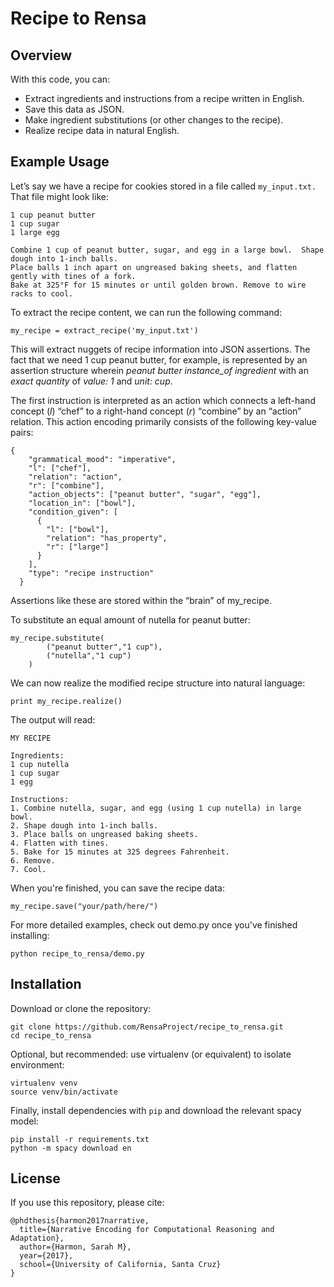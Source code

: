 # Recipe to Rensa

## Overview
With this code, you can:
 - Extract ingredients and instructions from a recipe written in English.
 - Save this data as JSON.  
 - Make ingredient substitutions (or other changes to the recipe).
 - Realize recipe data in natural English.

## Example Usage
Let’s say we have a recipe for cookies stored in a file called `my_input.txt.`  That file might look like:
```
1 cup peanut butter
1 cup sugar
1 large egg

Combine 1 cup of peanut butter, sugar, and egg in a large bowl.  Shape dough into 1-inch balls.
Place balls 1 inch apart on ungreased baking sheets, and flatten gently with tines of a fork.
Bake at 325°F for 15 minutes or until golden brown. Remove to wire racks to cool.
```

To extract the recipe content, we can run the following command:
```
my_recipe = extract_recipe('my_input.txt')
```
This will extract nuggets of recipe information into JSON assertions.  The fact that we need 1 cup peanut butter, for example, is represented by an assertion structure wherein *peanut butter instance_of ingredient* with an *exact quantity* of *value: 1* and *unit: cup*.

The first instruction is interpreted as an action which connects a left-hand concept (*l*) “chef” to a right-hand concept (*r*) “combine” by an “action” relation.  This action encoding primarily consists of the following key-value pairs:
```
{
    "grammatical_mood": "imperative", 
    "l": ["chef"], 
    "relation": "action", 
    "r": ["combine"], 
    "action_objects": ["peanut butter", "sugar", "egg"],     
    "location_in": ["bowl"],     
    "condition_given": [
      {
        "l": ["bowl"],
        "relation": "has_property", 
        "r": ["large"]
      }
    ], 
    "type": "recipe instruction"
  }

```
Assertions like these are stored within the “brain” of my_recipe.

To substitute an equal amount of nutella for peanut butter:
```
my_recipe.substitute(
        ("peanut butter","1 cup"),
        ("nutella","1 cup")
    )
```

We can now realize the modified recipe structure into natural language:
```
print my_recipe.realize()
```
The output will read:

```
MY RECIPE

Ingredients:
1 cup nutella
1 cup sugar
1 egg

Instructions:
1. Combine nutella, sugar, and egg (using 1 cup nutella) in large bowl.
2. Shape dough into 1-inch balls.
3. Place balls on ungreased baking sheets.
4. Flatten with tines.
5. Bake for 15 minutes at 325 degrees Fahrenheit.
6. Remove.
7. Cool.
```

When you're finished, you can save the recipe data:
```
my_recipe.save("your/path/here/")
```

For more detailed examples, check out demo.py once you've finished installing:
```
python recipe_to_rensa/demo.py
```

## Installation
Download or clone the repository:
```
git clone https://github.com/RensaProject/recipe_to_rensa.git
cd recipe_to_rensa
```

Optional, but recommended: use virtualenv (or equivalent) to isolate environment:
```
virtualenv venv
source venv/bin/activate
```

Finally, install dependencies with `pip` and download the relevant spacy model:

```
pip install -r requirements.txt
python -m spacy download en
```

## License
If you use this repository, please cite:

```
@phdthesis{harmon2017narrative,
  title={Narrative Encoding for Computational Reasoning and Adaptation},
  author={Harmon, Sarah M},
  year={2017},
  school={University of California, Santa Cruz}
}
```
